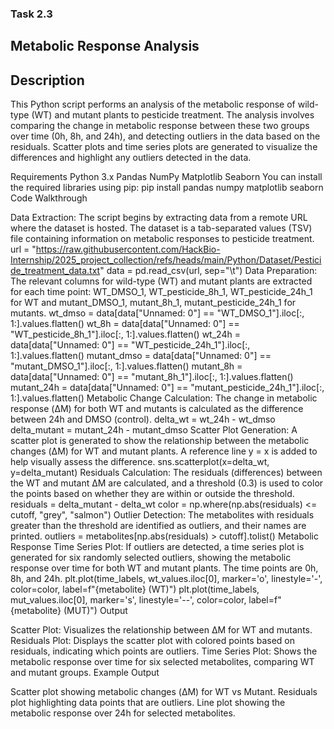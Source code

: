 ### Task 2.3

## Metabolic Response Analysis

## Description

This Python script performs an analysis of the metabolic response of wild-type (WT) and mutant plants to pesticide treatment. The analysis involves comparing the change in metabolic response between these two groups over time (0h, 8h, and 24h), and detecting outliers in the data based on the residuals. Scatter plots and time series plots are generated to visualize the differences and highlight any outliers detected in the data.

Requirements
Python 3.x
Pandas
NumPy
Matplotlib
Seaborn
You can install the required libraries using pip:
pip install pandas numpy matplotlib seaborn
Code Walkthrough

Data Extraction:
The script begins by extracting data from a remote URL where the dataset is hosted. The dataset is a tab-separated values (TSV) file containing information on metabolic responses to pesticide treatment.
url = "https://raw.githubusercontent.com/HackBio-Internship/2025_project_collection/refs/heads/main/Python/Dataset/Pesticide_treatment_data.txt"
data = pd.read_csv(url, sep="\t")
Data Preparation:
The relevant columns for wild-type (WT) and mutant plants are extracted for each time point: WT_DMSO_1, WT_pesticide_8h_1, WT_pesticide_24h_1 for WT and mutant_DMSO_1, mutant_8h_1, mutant_pesticide_24h_1 for mutants.
wt_dmso = data[data["Unnamed: 0"] == "WT_DMSO_1"].iloc[:, 1:].values.flatten()
wt_8h = data[data["Unnamed: 0"] == "WT_pesticide_8h_1"].iloc[:, 1:].values.flatten()
wt_24h = data[data["Unnamed: 0"] == "WT_pesticide_24h_1"].iloc[:, 1:].values.flatten()
mutant_dmso = data[data["Unnamed: 0"] == "mutant_DMSO_1"].iloc[:, 1:].values.flatten()
mutant_8h = data[data["Unnamed: 0"] == "mutant_8h_1"].iloc[:, 1:].values.flatten()
mutant_24h = data[data["Unnamed: 0"] == "mutant_pesticide_24h_1"].iloc[:, 1:].values.flatten()
Metabolic Change Calculation:
The change in metabolic response (ΔM) for both WT and mutants is calculated as the difference between 24h and DMSO (control).
delta_wt = wt_24h - wt_dmso
delta_mutant = mutant_24h - mutant_dmso
Scatter Plot Generation:
A scatter plot is generated to show the relationship between the metabolic changes (ΔM) for WT and mutant plants. A reference line y = x is added to help visually assess the difference.
sns.scatterplot(x=delta_wt, y=delta_mutant)
Residuals Calculation:
The residuals (differences) between the WT and mutant ΔM are calculated, and a threshold (0.3) is used to color the points based on whether they are within or outside the threshold.
residuals = delta_mutant - delta_wt
color = np.where(np.abs(residuals) <= cutoff, "grey", "salmon")
Outlier Detection:
The metabolites with residuals greater than the threshold are identified as outliers, and their names are printed.
outliers = metabolites[np.abs(residuals) > cutoff].tolist()
Metabolic Response Time Series Plot:
If outliers are detected, a time series plot is generated for six randomly selected outliers, showing the metabolic response over time for both WT and mutant plants. The time points are 0h, 8h, and 24h.
plt.plot(time_labels, wt_values.iloc[0], marker='o', linestyle='-', color=color, label=f"{metabolite} (WT)")
plt.plot(time_labels, mut_values.iloc[0], marker='s', linestyle='--', color=color, label=f"{metabolite} (MUT)")
Output

Scatter Plot: Visualizes the relationship between ΔM for WT and mutants.
Residuals Plot: Displays the scatter plot with colored points based on residuals, indicating which points are outliers.
Time Series Plot: Shows the metabolic response over time for six selected metabolites, comparing WT and mutant groups.
Example Output

Scatter plot showing metabolic changes (ΔM) for WT vs Mutant.
Residuals plot highlighting data points that are outliers.
Line plot showing the metabolic response over 24h for selected metabolites.

